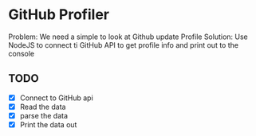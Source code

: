 # GitHub Profiler

Problem: We need a simple to look at Github update Profile
Solution: Use NodeJS to connect ti GitHub API to get profile info and print out to the console

## TODO
* [x] Connect to GitHub api
* [x] Read the data
* [x] parse the data
* [x] Print the data out
